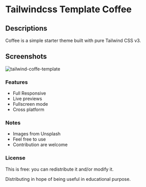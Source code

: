 # Tailwindcss Template Coffee

## Descriptions
Coffee is a simple starter theme built with pure Tailwind CSS v3.

## Screenshots
![tailwind-coffe-template](https://user-images.githubusercontent.com/67702761/204129096-60f36f61-11f4-4253-968f-bbdcdec942c9.jpg)

### Features
- Full Responsive
- Live previews
- Fullscreen mode
- Cross platform

### Notes
- Images from Unsplash
- Feel free to use
- Contribution are welcome

### License
This is free: you can redistribute it and/or modify it.

Distributing in hope of being useful in educational purpose.
